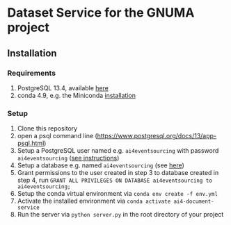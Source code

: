 # Dataset Service for the GNUMA project

## Installation

### Requirements

1. PostgreSQL 13.4, available [here](https://www.postgresql.org/download/)
4. conda 4.9, e.g. the Miniconda [installation](https://conda.io/miniconda.html) 

### Setup

1. Clone this repository
2. open a psql command line (https://www.postgresql.org/docs/13/app-psql.html)
3. Setup a PostgreSQL user named e.g. `ai4eventsourcing` with password `ai4eventsourcing` ([see instructions](https://www.postgresql.org/docs/8.0/sql-createuser.html))
4. Setup a database e.g. named `ai4eventsourcing` (see [here](https://www.postgresql.org/docs/9.0/sql-createdatabase.html))
5. Grant permissions to the user created in step 3 to database created in step 4, run `GRANT ALL PRIVILEGES ON DATABASE ai4eventsourcing to ai4eventsourcing;`
6. Setup the conda virtual environment via `conda env create -f env.yml`
7. Activate the installed environment via `conda activate ai4-document-service`
9. Run the server via `python server.py` in the root directory of your project